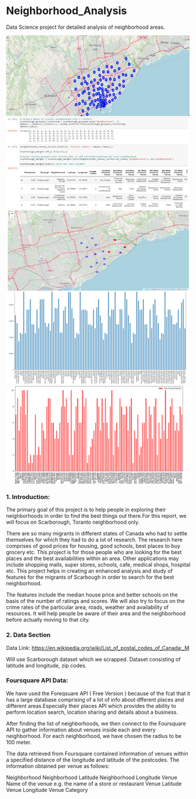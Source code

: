 # Neighborhood_Analysis
Data Science project for detailed analysis of neighborhood areas.

<div class="christmas_promotion_boxes">
    <img src="https://raw.githubusercontent.com/vidit135g/Neighborhood_Analysis/master/Area%20analysis/visuals/1.PNG" width="500" height="220"/>
    <img src="https://raw.githubusercontent.com/vidit135g/Neighborhood_Analysis/master/Area%20analysis/visuals/2.PNG" width="500" height="250"/>
    <img src="https://raw.githubusercontent.com/vidit135g/Neighborhood_Analysis/master/Area%20analysis/visuals/3.PNG" width="500" height="220"/>
    <img src="https://raw.githubusercontent.com/vidit135g/Neighborhood_Analysis/master/Area%20analysis/visuals/4.PNG" width="500" height="250"/>
    <img src="https://raw.githubusercontent.com/vidit135g/Neighborhood_Analysis/master/Area%20analysis/visuals/5.PNG" width="530" height="270"/>
</div>

### 1. Introduction:
The primary goal of this project is to help people in exploring their neighborhoods in order to find the best things out there.For this report, we will focus on Scarborough, Toranto neighborhood only.

There are so many migrants in different states of Canada who had to settle themselves for which they had to do a lot of research. The research here comprises of good prices for housing, good schools, best places to buy grocery etc. This project is for those people who are looking for the best places and the best availabilities within an area. Other applications may include shopping malls, super stores, schools, cafe, medical shops, hospital etc. This project helps in creating an enhanced analysis and study of features for the migrants of Scarbough in order to search for the best neighborhood.

The features include the median house price and better schools on the basis of the number of ratings and scores. We will also try to focus on the crime rates of the particular area, roads, weather and availability of resources. It will help people be aware of their area and the neighborhood before actually moving to that city.

### 2. Data Section
Data Link: https://en.wikipedia.org/wiki/List_of_postal_codes_of_Canada:_M

Will use Scarborough dataset which we scrapped. Dataset consisting of latitude and longitude, zip codes.

### Foursquare API Data:

We have used the Foreqsuare API ( Free Version ) because of the fcat that it has a large database comprising of a lot of info about dfferent places and different areas.Especially their places API which provides the ability to perform location search, location sharing and details about a business.

After finding the list of neighborhoods, we then connect to the Foursquare API to gather information about venues inside each and every neighborhood. For each neighborhood, we have chosen the radius to be 100 meter.

The data retrieved from Foursquare contained information of venues within a specified distance of the longitude and latitude of the postcodes. The information obtained per venue as follows:

Neighborhood
Neighborhood Latitude
Neighborhood Longitude
Venue
Name of the venue e.g. the name of a store or restaurant
Venue Latitude
Venue Longitude
Venue Category
